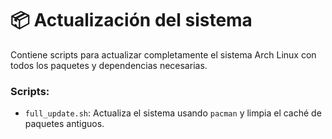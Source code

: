 # 📦 Actualización del sistema

Contiene scripts para actualizar completamente el sistema Arch Linux con todos los paquetes y dependencias necesarias.

### Scripts:
- `full_update.sh`: Actualiza el sistema usando `pacman` y limpia el caché de paquetes antiguos.
